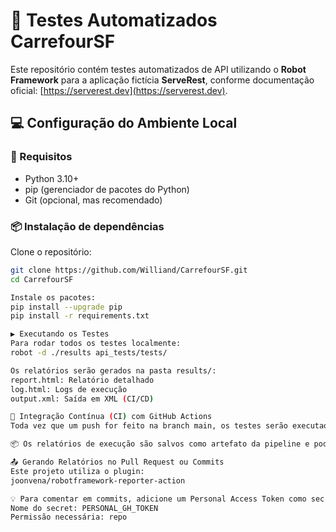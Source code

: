 # 🧪 Testes Automatizados CarrefourSF

Este repositório contém testes automatizados de API utilizando o **Robot Framework** para a aplicação fictícia **ServeRest**, conforme documentação oficial: [https://serverest.dev](https://serverest.dev).

## 💻 Configuração do Ambiente Local

### 🔧 Requisitos

- Python 3.10+
- pip (gerenciador de pacotes do Python)
- Git (opcional, mas recomendado)

### 📦 Instalação de dependências

Clone o repositório:

```bash
git clone https://github.com/Williand/CarrefourSF.git
cd CarrefourSF

Instale os pacotes:
pip install --upgrade pip
pip install -r requirements.txt

▶️ Executando os Testes
Para rodar todos os testes localmente:
robot -d ./results api_tests/tests/

Os relatórios serão gerados na pasta results/:
report.html: Relatório detalhado
log.html: Logs de execução
output.xml: Saída em XML (CI/CD)

🔁 Integração Contínua (CI) com GitHub Actions
Toda vez que um push for feito na branch main, os testes serão executados automaticamente via GitHub Actions.

📦 Os relatórios de execução são salvos como artefato da pipeline e podem ser baixados no menu "Actions" do repositório.

📤 Gerando Relatórios no Pull Request ou Commits
Este projeto utiliza o plugin:
joonvena/robotframework-reporter-action

💡 Para comentar em commits, adicione um Personal Access Token como secret:
Nome do secret: PERSONAL_GH_TOKEN
Permissão necessária: repo
